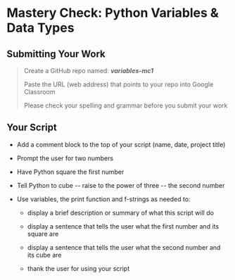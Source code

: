 # Mastery Check: Python Variables & Data Types

## Submitting Your Work
> Create a GitHub repo named: ***variables-mc1***
>
> Paste the URL (web address) that points to your repo into Google Classroom
>
> Please check your spelling and grammar before you submit your work

## Your Script

- Add a comment block to the top of your script (name, date, project title)
- Prompt the user for two numbers
- Have Python square the first number
- Tell Python to cube -- raise to the power of three -- the second number
- Use variables, the print function and f-strings as needed to:

    -   display a brief description or summary of what this script will do

    -   display a sentence that tells the user what the first number and its square are

    -   display a sentence that tells the user what the second number and its cube are

    -   thank the user for using your script 
